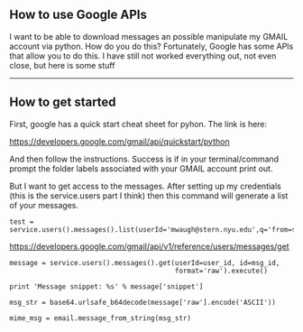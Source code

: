 ## How to use Google APIs

I want to be able to download messages an possible manipulate my GMAIL account via python. How do you do this?
Fortunately, Google has some APIs that allow you to do this. I have still not worked everything out, not even close, but here is some stuff

---

## How to get started

First, google has a quick start cheat sheet for pyhon. The link is here:

https://developers.google.com/gmail/api/quickstart/python

And then follow the instructions. Success is if in your terminal/command prompt the folder labels associated with your GMAIL account print out.

But I want to get access to the messages. After setting up my credentials (this is the service.users part I think) then this command will generate a list of your messages.

```
test = service.users().messages().list(userId='mwaugh@stern.nyu.edu',q='from=spencerlyon2@gmail.com').execute()

```
https://developers.google.com/gmail/api/v1/reference/users/messages/get

```
message = service.users().messages().get(userId=user_id, id=msg_id,
                                         format='raw').execute()

print 'Message snippet: %s' % message['snippet']

msg_str = base64.urlsafe_b64decode(message['raw'].encode('ASCII'))

mime_msg = email.message_from_string(msg_str)

```
